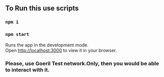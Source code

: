 ## To Run this use scripts

### `npm i`

### `npm start`

Runs the app in the development mode.\
Open [http://localhost:3000](http://localhost:3000) to view it in your browser.

### Please, use Goeril Test network.Only, then you would be able to interact with it.

